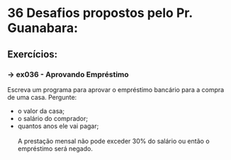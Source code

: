 # 36 Desafios propostos pelo Pr. Guanabara:
## Exercícios:

### -> ex036 - Aprovando Empréstimo <br/>
Escreva um programa para aprovar o empréstimo bancário para a compra de uma casa. Pergunte: <br/>
- o valor da casa; 
- o salário do comprador;
- quantos anos ele vai pagar; <br/><br/>
A prestação mensal não pode exceder 30% do salário ou então o empréstimo será negado. <br/>
